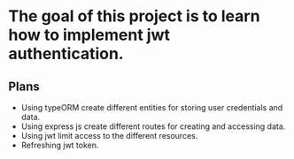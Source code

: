 <h1>The goal of this project is to learn how to implement jwt authentication.</h1>

<h2>Plans</h2>
<ul>
<li>Using typeORM create different entities for storing user credentials and data.</li>
<li>Using express js create different routes for creating and accessing data.</li>
<li>Using jwt limit access to the different resources.</li>
<li>Refreshing jwt token.</li>
</ul>